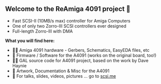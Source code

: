 ## Welcome to the ReAmiga 4091  project  👋

 - Fast SCSI-II (10MB/s max) controller for Amiga Computers
 - One of only two Zorro-III SCSI controllers ever designed
 - Full-length Zorro-III with DMA
 
**What you will find here:**

- 🙋‍♀️ Amiga 4091 hardware - Gerbers, Schematics, EasyEDA files, etc
- 🌈 Firmware / Software for the A4091 (works on the original board, too!)
- 👩‍💻 GAL source code for A4091 project, based on the work by Dave Haynie
- 🍿 Artwork, Documentation & Misc for the A4091
- 🧙 For talks, slides, videos, pictures ... go to [scsi.me](https://scsi.me)

